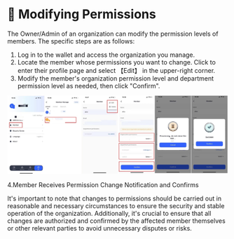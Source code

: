 # 🚆 Modifying Permissions

The Owner/Admin of an organization can modify the permission levels of members. The specific steps are as follows:

1. Log in to the wallet and access the organization you manage.
2. Locate the member whose permissions you want to change. Click to enter their profile page and select 【Edit】 in the upper-right corner.
3. Modify the member's organization permission level and department permission level as needed, then click "Confirm".

![](<../images/assets/821ae076e49174b2feac6646b9cde22.jpg>)

4.Member Receives Permission Change Notification and Confirms

It's important to note that changes to permissions should be carried out in reasonable and necessary circumstances to ensure the security and stable operation of the organization. Additionally, it's crucial to ensure that all changes are authorized and confirmed by the affected member themselves or other relevant parties to avoid unnecessary disputes or risks.

